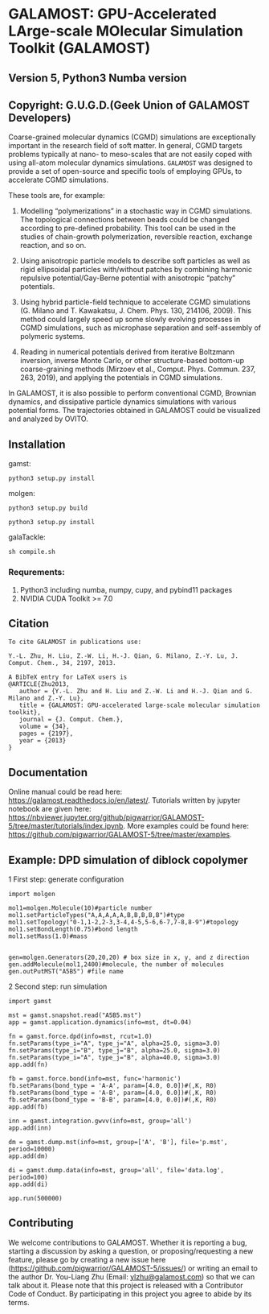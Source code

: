 # GALAMOST: GPU-Accelerated LArge-scale MOlecular Simulation Toolkit (GALAMOST) 
## Version 5, Python3 Numba version 
## Copyright: G.U.G.D.(Geek Union of GALAMOST Developers)

Coarse-grained molecular dynamics (CGMD) simulations are exceptionally important in the research field of soft matter. 
In general, CGMD targets problems typically at nano- to meso-scales that are not easily coped with using all-atom molecular 
dynamics simulations. `GALAMOST` was designed to provide a set of open-source and specific tools of employing GPUs, to accelerate CGMD simulations. 

These tools are, for example:

1. Modelling “polymerizations” in a stochastic way in CGMD simulations. The topological connections between beads could be changed according to pre-defined probability. 
This tool can be used in the studies of chain-growth polymerization, reversible reaction, exchange reaction, and so on.

2. Using anisotropic particle models to describe soft particles as well as rigid ellipsoidal particles with/without patches by combining harmonic repulsive 
potential/Gay-Berne potential with anisotropic “patchy” potentials.

3. Using hybrid particle-field technique to accelerate CGMD simulations (G. Milano and T. Kawakatsu, J. Chem. Phys. 130, 214106, 2009). 
This method could largely speed up some slowly evolving processes in CGMD simulations, such as microphase separation and self-assembly of polymeric systems.

4. Reading in numerical potentials derived from iterative Boltzmann inversion, inverse Monte Carlo, or other structure-based bottom-up coarse-graining methods 
(Mirzoev et al., Comput. Phys. Commun. 237, 263, 2019), and applying the potentials in CGMD simulations.

In GALAMOST, it is also possible to perform conventional CGMD, Brownian dynamics, and dissipative particle dynamics simulations with various potential forms. 
The trajectories obtained in GALAMOST could be visualized and analyzed by OVITO. 

## Installation
gamst:

    python3 setup.py install

molgen:

    python3 setup.py build

    python3 setup.py install

galaTackle:

    sh compile.sh

### Requrements:
1. Python3 including numba, numpy, cupy, and pybind11 packages
2. NVIDIA CUDA Toolkit >= 7.0

## Citation

```
To cite GALAMOST in publications use:
 
Y.-L. Zhu, H. Liu, Z.-W. Li, H.-J. Qian, G. Milano, Z.-Y. Lu, J. Comput. Chem., 34, 2197, 2013.

A BibTeX entry for LaTeX users is
@ARTICLE{Zhu2013,
   author = {Y.-L. Zhu and H. Liu and Z.-W. Li and H.-J. Qian and G. Milano and Z.-Y. Lu},
   title = {GALAMOST: GPU-accelerated large-scale molecular simulation toolkit},
   journal = {J. Comput. Chem.},
   volume = {34},
   pages = {2197},
   year = {2013}
}
``` 


## Documentation

Online manual could be read here: https://galamost.readthedocs.io/en/latest/.
Tutorials written by jupyter notebook are given here: https://nbviewer.jupyter.org/github/pigwarrior/GALAMOST-5/tree/master/tutorials/index.ipynb.
More examples could be found here: https://github.com/pigwarrior/GALAMOST-5/tree/master/examples.

## Example: DPD simulation of diblock copolymer

1 First step: generate configuration

```
import molgen

mol1=molgen.Molecule(10)#particle number
mol1.setParticleTypes("A,A,A,A,A,B,B,B,B,B")#type
mol1.setTopology("0-1,1-2,2-3,3-4,4-5,5-6,6-7,7-8,8-9")#topology
mol1.setBondLength(0.75)#bond length
mol1.setMass(1.0)#mass


gen=molgen.Generators(20,20,20) # box size in x, y, and z direction
gen.addMolecule(mol1,2400)#molecule, the number of molecules
gen.outPutMST("A5B5") #file name
```

2 Second step: run simulation

```
import gamst
	
mst = gamst.snapshot.read("A5B5.mst")
app = gamst.application.dynamics(info=mst, dt=0.04)

fn = gamst.force.dpd(info=mst, rcut=1.0)
fn.setParams(type_i="A", type_j="A", alpha=25.0, sigma=3.0)
fn.setParams(type_i="B", type_j="B", alpha=25.0, sigma=3.0)
fn.setParams(type_i="A", type_j="B", alpha=40.0, sigma=3.0)
app.add(fn)

fb = gamst.force.bond(info=mst, func='harmonic')
fb.setParams(bond_type = 'A-A', param=[4.0, 0.0])#(,K, R0)
fb.setParams(bond_type = 'A-B', param=[4.0, 0.0])#(,K, R0)
fb.setParams(bond_type = 'B-B', param=[4.0, 0.0])#(,K, R0)
app.add(fb)

inn = gamst.integration.gwvv(info=mst, group='all')
app.add(inn)

dm = gamst.dump.mst(info=mst, group=['A', 'B'], file='p.mst', period=10000)
app.add(dm)

di = gamst.dump.data(info=mst, group='all', file='data.log', period=100)
app.add(di)

app.run(500000)
```

## Contributing

We welcome contributions to GALAMOST. Whether it is reporting a bug, starting a discussion by asking a question, or proposing/requesting a new feature, 
please go by creating a new issue here (https://github.com/pigwarrior/GALAMOST-5/issues/) or writing an email to the author Dr. You-Liang Zhu (Email: ylzhu@galamost.com) 
so that we can talk about it. Please note that this project is released with a Contributor Code of Conduct. 
By participating in this project you agree to abide by its terms.


